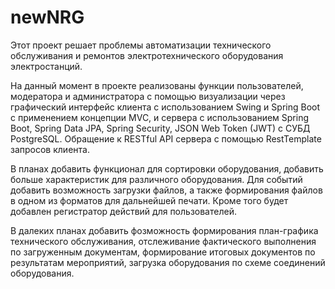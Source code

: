 # newNRG
Этот проект решает проблемы автоматизации технического обслуживания и ремонтов электротехнического оборудования электростанций.

На данный момент в проекте реализованы функции пользователей, модератора и администратора с помощью визуализации через графический интерфейс клиента с использованием Swing и Spring Boot с применением концепции MVC, и сервера с использованием Spring Boot, Spring Data JPA, Spring Security, JSON Web Token (JWT) с СУБД PostgreSQL. Обращение к RESTful API сервера с помощью RestTemplate запросов клиента.

В планах добавить функционал для сортировки оборудования, добавить больше характеристик для различного оборудования. Для событий добавить возможность загрузки файлов, а также формирования файлов в одном из форматов для дальнейшей печати. Кроме того будет добавлен регистратор действий для пользователей. 

В далеких планах добавить фозможность формирования план-графика технического обслуживания, отслеживание фактического выполнения по загруженным документам, формирование итоговых документов по результатам мероприятий, загрузка оборудования по схеме соединений оборудования.
